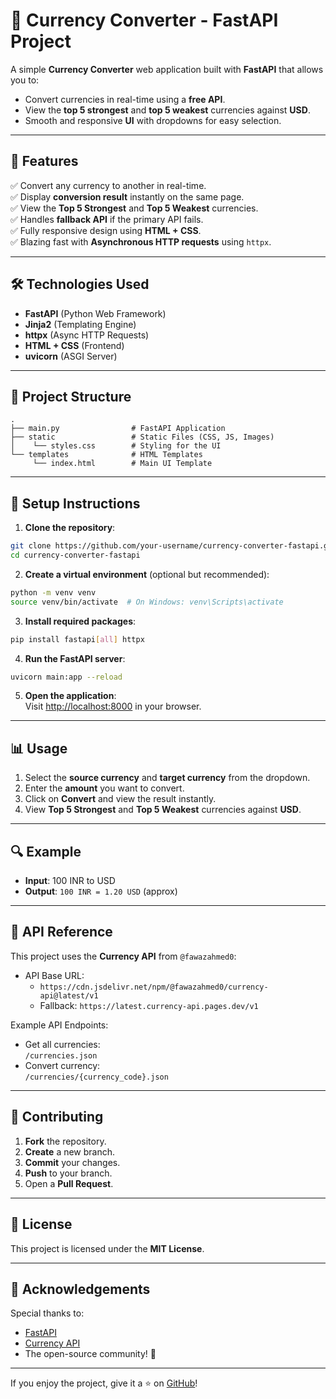 
# 📘 Currency Converter - FastAPI Project

A simple **Currency Converter** web application built with **FastAPI** that allows you to:
- Convert currencies in real-time using a **free API**.
- View the **top 5 strongest** and **top 5 weakest** currencies against **USD**.
- Smooth and responsive **UI** with dropdowns for easy selection.

---

## 📌 Features
✅ Convert any currency to another in real-time.  
✅ Display **conversion result** instantly on the same page.  
✅ View the **Top 5 Strongest** and **Top 5 Weakest** currencies.  
✅ Handles **fallback API** if the primary API fails.  
✅ Fully responsive design using **HTML + CSS**.  
✅ Blazing fast with **Asynchronous HTTP requests** using `httpx`.

---

## 🛠️ Technologies Used
- **FastAPI** (Python Web Framework)
- **Jinja2** (Templating Engine)
- **httpx** (Async HTTP Requests)
- **HTML + CSS** (Frontend)
- **uvicorn** (ASGI Server)

---

## 📂 Project Structure
```
.
├── main.py                # FastAPI Application
├── static                 # Static Files (CSS, JS, Images)
│    └── styles.css        # Styling for the UI
└── templates              # HTML Templates
     └── index.html        # Main UI Template
```

---

## 🚀 Setup Instructions
1. **Clone the repository**:
```bash
git clone https://github.com/your-username/currency-converter-fastapi.git
cd currency-converter-fastapi
```

2. **Create a virtual environment** (optional but recommended):
```bash
python -m venv venv
source venv/bin/activate  # On Windows: venv\Scripts\activate
```

3. **Install required packages**:
```bash
pip install fastapi[all] httpx
```

4. **Run the FastAPI server**:
```bash
uvicorn main:app --reload
```

5. **Open the application**:  
Visit [http://localhost:8000](http://localhost:8000) in your browser.

---

## 📊 Usage
1. Select the **source currency** and **target currency** from the dropdown.
2. Enter the **amount** you want to convert.
3. Click on **Convert** and view the result instantly.
4. View **Top 5 Strongest** and **Top 5 Weakest** currencies against **USD**.

---

## 🔍 Example
- **Input**: 100 INR to USD  
- **Output**: `100 INR = 1.20 USD` (approx)

---

## 🧰 API Reference
This project uses the **Currency API** from `@fawazahmed0`:
- API Base URL:  
  - `https://cdn.jsdelivr.net/npm/@fawazahmed0/currency-api@latest/v1`
  - Fallback: `https://latest.currency-api.pages.dev/v1`

Example API Endpoints:
- Get all currencies:  
  `/currencies.json`
- Convert currency:  
  `/currencies/{currency_code}.json`

---

## 🤝 Contributing
1. **Fork** the repository.  
2. **Create** a new branch.  
3. **Commit** your changes.  
4. **Push** to your branch.  
5. Open a **Pull Request**.

---

## 📜 License
This project is licensed under the **MIT License**.  

---

## 🌟 Acknowledgements
Special thanks to:
- [FastAPI](https://fastapi.tiangolo.com/)
- [Currency API](https://github.com/fawazahmed0/exchange-api)
- The open-source community! 💙

---

If you enjoy the project, give it a ⭐ on [GitHub](https://github.com/shubham31121999/Currency-Exchange)!
